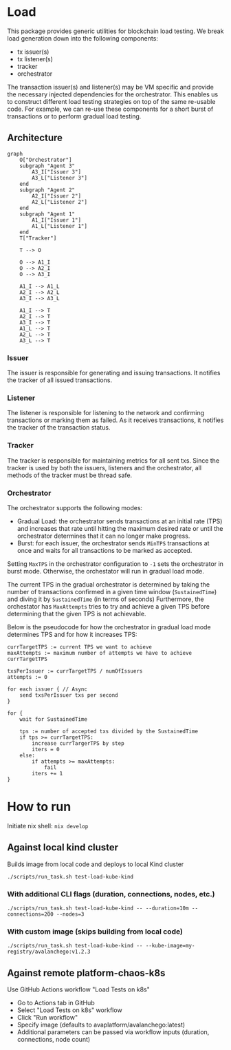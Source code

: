 # Load

This package provides generic utilities for blockchain load testing. We break load generation down into the following components:

- tx issuer(s)
- tx listener(s)
- tracker
- orchestrator

The transaction issuer(s) and listener(s) may be VM specific and provide the
necessary injected dependencies for the orchestrator. This enables us to
construct different load testing strategies on top of the same re-usable code.
For example, we can re-use these components for a short burst of transactions or
to perform gradual load testing.

## Architecture

```mermaid
graph
    O["Orchestrator"]
    subgraph "Agent 3"
        A3_I["Issuer 3"]
        A3_L["Listener 3"]
    end
    subgraph "Agent 2"
        A2_I["Issuer 2"]
        A2_L["Listener 2"]
    end
    subgraph "Agent 1"
        A1_I["Issuer 1"]
        A1_L["Listener 1"]
    end
    T["Tracker"]

    T --> O

    O --> A1_I
    O --> A2_I
    O --> A3_I

    A1_I --> A1_L
    A2_I --> A2_L
    A3_I --> A3_L

    A1_I --> T
    A2_I --> T
    A3_I --> T
    A1_L --> T
    A2_L --> T
    A3_L --> T
```

### Issuer

The issuer is responsible for generating and issuing transactions.
It notifies the tracker of all issued transactions.

### Listener

The listener is responsible for listening to the network and confirming
transactions or marking them as failed. As it receives transactions, it
notifies the tracker of the transaction status.

### Tracker

The tracker is responsible for maintaining metrics for all sent txs. Since the
tracker is used by both the issuers, listeners and the orchestrator, all methods of the
tracker must be thread safe.

### Orchestrator

The orchestrator supports the following modes:

- Gradual Load: the orchestrator sends transactions at an initial rate (TPS) and
increases that rate until hitting the maximum desired rate or until the
orchestrator determines that it can no longer make progress.
- Burst: for each issuer, the orchestrator sends `MinTPS` transactions at once
  and waits for all transactions to be marked as accepted.

Setting `MaxTPS` in the orchestrator configuration to `-1` sets the orchestrator
in burst mode. Otherwise, the orchestator will run in gradual load mode.

The current TPS in the gradual orchestrator is determined by taking the
number of transactions confirmed in a given time window (`SustainedTime`) and
diving it by `SustainedTime` (in terms of seconds) Furthermore, the orchestator
has `MaxAttempts` tries to try and achieve a given TPS before determining that
the given TPS is not achievable.

Below is the pseudocode for how the orchestrator in gradual load mode determines TPS and
for how it increases TPS:

```
currTargetTPS := current TPS we want to achieve
maxAttempts := maximum number of attempts we have to achieve currTargetTPS

txsPerIssuer := currTargetTPS / numOfIssuers
attempts := 0

for each issuer { // Async
    send txsPerIssuer txs per second
}

for {
    wait for SustainedTime

    tps := number of accepted txs divided by the SustainedTime
    if tps >= currTargetTPS:
        increase currTargerTPS by step
        iters = 0
    else:
        if attempts >= maxAttempts:
            fail
        iters += 1
}
```

# How to run
Initiate nix shell: `nix develop`

## Against local kind cluster
Builds image from local code and deploys to local Kind cluster
```shell
./scripts/run_task.sh test-load-kube-kind
```

### With additional CLI flags (duration, connections, nodes, etc.)
```shell
./scripts/run_task.sh test-load-kube-kind -- --duration=10m --connections=200 --nodes=3
```

### With custom image (skips building from local code)
```shell
./scripts/run_task.sh test-load-kube-kind -- --kube-image=my-registry/avalanchego:v1.2.3
```

## Against remote platform-chaos-k8s
Use GitHub Actions workflow "Load Tests on k8s"
- Go to Actions tab in GitHub
- Select "Load Tests on k8s" workflow
- Click "Run workflow"
- Specify image (defaults to avaplatform/avalanchego:latest)
- Additional parameters can be passed via workflow inputs (duration, connections, node count)
